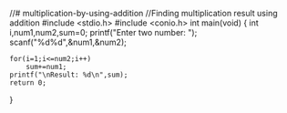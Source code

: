 //# multiplication-by-using-addition
//Finding multiplication  result using addition
#include <stdio.h>
#include <conio.h>
int main(void)
{
    int i,num1,num2,sum=0;
    printf("Enter two number: ");
    scanf("%d%d",&num1,&num2);

    for(i=1;i<=num2;i++)
        sum+=num1;
    printf("\nResult: %d\n",sum);
    return 0;

}
